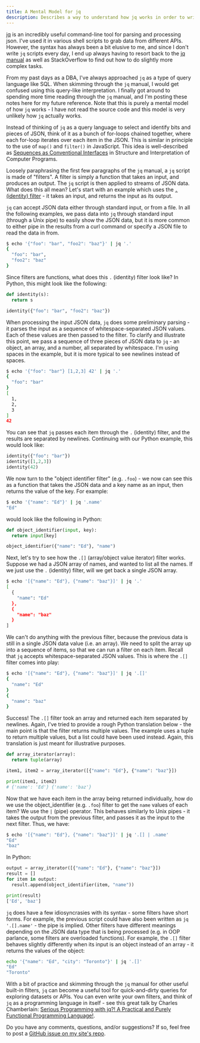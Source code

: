 ```yaml
---
title: A Mental Model for jq
description: Describes a way to understand how jq works in order to write queries more effectively
---
```


[jq](https://github.com/stedolan/jq) is an incredibly useful
command-line tool for parsing and processing json.  I've used it in
various shell scripts to grab data from different APIs.  However, the
syntax has always been a bit elusive to me, and since I don't write `jq`
scripts every day, I end up always having to resort back to the [jq
manual](https://stedolan.github.io/jq/manual/) as well as StackOverflow
to find out how to do slightly more complex tasks.

From my past days as a DBA, I've always approached `jq` as a type of query
language like SQL.  When skimming through the `jq` manual, I would get
confused using this query-like interpretation.  I finally got around to
spending more time reading through the `jq` manual, and I'm posting
these notes here for my future reference.  Note that this is purely a
mental model of how `jq` works - I have not read the source code and
this model is very unlikely how `jq` actually works.

Instead of thinking of `jq` as a query language to select and identify
bits and pieces of JSON, think of it as a bunch of for-loops chained
together, where each for-loop iterates over each item in the JSON.  This
is similar in principle to the use of `map()` and `filter()` in
JavaScript.  This idea is well-described as [Sequences as Conventional
Interfaces](https://mitpress.mit.edu/sites/default/files/sicp/full-text/book/book-Z-H-15.html#%_sec_2.2.3)
in Structure and Interpretation of Computer Programs.

Loosely paraphrasing the first few paragraphs of the `jq` manual, a `jq`
script is made of "filters".  A filter is simply a function that takes
an input, and produces an output.  The `jq` script is then applied to
streams of JSON data.  What does this all mean?  Let's start with an
example which uses the [`.` (identity)
filter](https://stedolan.github.io/jq/manual/#Basicfilters) - it takes
an input, and returns the input as its output.

`jq` can accept JSON data either through standard input, or from a file.
In all the following examples, we pass data into `jq` through standard
input (through a Unix pipe) to easily show the JSON data, but it is more
common to either pipe in the results from a curl command or specify a
JSON file to read the data in from.

```sh
$ echo '{"foo": "bar", "foo2": "baz"}' | jq '.'
{
  "foo": "bar",
  "foo2": "baz"
}
```

Since filters are functions, what does this `.` (identity) filter look
like?  In Python, this might look like the following:


```python
def identity(s):
  return s

identity({"foo": "bar", "foo2": "baz"})
```

When processing the input JSON data, `jq` does some preliminary parsing - 
it parses the input as a sequence of whitespace-separated JSON values.
Each of these values are then passed to the filter.  To clarify and
illustrate this point, we pass a sequence of three pieces of JSON data
to `jq` - an object, an array, and a number, all separated by
whitespace.  I'm using spaces in the example, but it is more typical to
see newlines instead of spaces.

```sh
$ echo '{"foo": "bar"} [1,2,3] 42' | jq '.'
{
  "foo": "bar"
}
[
  1,
  2,
  3
]
42
```

You can see that `jq` passes each item through the `.` (identity) filter, and
the results are separated by newlines.  Continuing with our Python
example, this would look like:

```python
identity({"foo": "bar"})
identity([1,2,3])
identity(42)
```

We now turn to the "object identifier filter" (e.g. `.foo`) - we now can
see this as a function that takes the JSON data and a key name as an
input, then returns the value of the key.  For example:

```sh
$ echo '{"name": "Ed"}' | jq '.name'
"Ed"
```

would look like the following in Python:

```python
def object_identifier(input, key):
  return input[key]

object_identifier({"name": "Ed"}, "name")
```

Next, let's try to see how the `.[]` (array/object value iterator)
filter works.  Suppose we had a JSON array of names, and wanted to list
all the names.  If we just use the `.` (identity) filter, will we get
back a single JSON array.

```sh
$ echo '[{"name": "Ed"}, {"name": "baz"}]' | jq '.'
[
  {
    "name": "Ed"
  },
  {
    "name": "baz"
  }
]
```

We can't do anything with the previous filter, because the previous data
is still in a single JSON data value (i.e. an array).  We need to split
the array up into a sequence of items, so that we can run a filter on
each item.  Recall that `jq` accepts whitespace-separated JSON values.
This is where the `.[]` filter comes into play:

```sh
$ echo '[{"name": "Ed"}, {"name": "baz"}]' | jq '.[]'
{
  "name": "Ed"
}
{
  "name": "baz"
}
```

Success!  The `.[]` filter took an array and returned each item
separated by newlines.  Again, I've tried to provide a rough Python
translation below - the main point is that the filter returns multiple
values.  The example uses a tuple to return multiple values, but a list
could have been used instead.  Again, this translation is just meant for
illustrative purposes.

```python
def array_iterator(array):
  return tuple(array)

item1, item2 = array_iterator([{"name": "Ed"}, {"name": "baz"}])

print(item1, item2)
# {'name': 'Ed'} {'name': 'baz'}
```

Now that we have each item in the array being returned individually, how
do we use the object_identifier (e.g. `.foo`) filter to get the `name`
values of each item?  We use the `|` (pipe) operator.  This behaves
similarly to Unix pipes - it takes the output from the previous filter,
and passes it as the input to the next filter.  Thus, we have:

```sh
$ echo '[{"name": "Ed"}, {"name": "baz"}]' | jq '.[] | .name'
"Ed"
"baz"
```

In Python:

```python
output = array_iterator([{"name": "Ed"}, {"name": "baz"}])
result = []
for item in output:
  result.append(object_identifier(item, "name"))

print(result)
['Ed', 'baz']
```

`jq` does have a few idiosyncrasies with its syntax - some filters have
short forms.  For example, the previous script could have also been
written as `jq '.[].name'` - the pipe is implied.  Other filters have
different meanings depending on the JSON data type that is being
processed (e.g. in OOP parlance, some filters are overloaded functions).
For example, the `.[]` filter behaves slightly differently when its
input is an object instead of an array - it returns the values of the
object:

```sh
echo '{"name": "Ed", "city": "Toronto"}' | jq '.[]'
"Ed"
"Toronto"
```

With a bit of practice and skimming through the `jq` manual for other
useful built-in filters, `jq` can become a useful tool for
quick-and-dirty queries for exploring datasets or APIs.  You can even
write your own filters, and think of `jq` as a programming language in
itself - see this great talk by Charles Chamberlain: [Serious Programming
with jq?! A Practical and Purely Functional Programming
Language!](https://www.youtube.com/watch?v=PS_9pyIASvQ).


Do you have any comments, questions, and/or suggestions?  If so, feel
free to post a [GitHub issue on my site's
repo](https://github.com/edtan/edtan.github.io).
